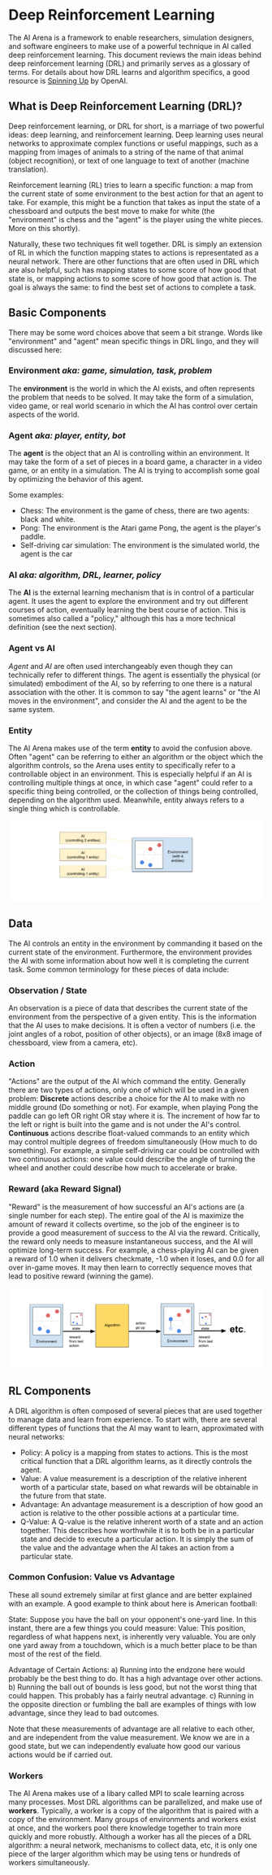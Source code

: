 # Deep Reinforcement Learning
The AI Arena is a framework to enable researchers, simulation designers, and software engineers to make use of a powerful technique in AI called deep reinforcement learning.  This document reviews the main ideas behind deep reinforcement learning (DRL) and primarily serves as a glossary of terms.  For details about how DRL learns and algorithm specifics, a good resource is [Spinning Up](https://spinningup.openai.com/en/latest/) by OpenAI.

## What is Deep Reinforcement Learning (DRL)?
Deep reinforcement learning, or DRL for short, is a marriage of two powerful ideas: deep learning, and reinforcement learning.  Deep learning uses neural networks to approximate complex functions or useful mappings, such as a mapping from images of animals to a string of the name of that animal (object recognition), or text of one language to text of another (machine translation).  

Reinforcement learning (RL) tries to learn a specific function: a map from the current state of some environment to the best action for that an agent to take.  For example, this might be a function that takes as input the state of a chessboard and outputs the best move to make for white (the "environment" is chess and the "agent" is the player using the white pieces.  More on this shortly).

Naturally, these two techniques fit well together.  DRL is simply an extension of RL in which the function mapping states to actions is representated as a neural network.  There are other functions that are often used in DRL which are also helpful, such has mapping states to some score of how good that state is, or mapping actions to some score of how good that action is.  The goal is always the same: to find the best set of actions to complete a task.

## Basic Components
There may be some word choices above that seem a bit strange.  Words like "environment" and "agent" mean specific things in DRL lingo, and they will discussed here:

### Environment _aka: game, simulation, task, problem_
The **environment** is the world in which the AI exists, and often represents the problem that needs to be solved.  It may take the form of a simulation, video game, or real world scenario in which the AI has control over certain aspects of the world.

### Agent _aka: player, entity, bot_
The **agent** is the object that an AI is controlling within an environment.  It may take the form of a set of pieces in a board game, a character in a video game, or an entity in a simulation.  The AI is trying to accomplish some goal by optimizing the behavior of this agent.

Some examples:
- Chess: The environment is the game of chess, there are two agents: black and white.
- Pong: The environment is the Atari game Pong, the agent is the player's paddle.
- Self-driving car simulation: The environment is the simulated world, the agent is the car

### AI _aka: algorithm, DRL, learner, policy_
The **AI** is the external learning mechanism that is in control of a particular agent.  It uses the agent to explore the environment and try out different courses of action, eventually learning the best course of action.  This is sometimes also called a "policy," although this has a more technical definition (see the next section).

### Agent vs AI
_Agent_ and _AI_ are often used interchangeably even though they can technically refer to different things.  The agent is essentially the physical (or simulated) embodiment of the AI, so by referring to one there is a natural association with the other.  It is common to say "the agent learns" or "the AI moves in the environment", and consider the AI and the agent to be the same system.

### Entity
The AI Arena makes use of the term **entity** to avoid the confusion above.  Often "agent" can be referring to either an algorithm or the object which the algorithm controls, so the Arena uses entity to specifically refer to a controllable object in an environment.  This is especially helpful if an AI is controlling multiple things at once, in which case "agent" could refer to a specific thing being controlled, or the collection of things being controlled, depending on the algorithm used.  Meanwhile, entity always refers to a single thing which is controllable.

![diagram 1](diagrams/DRLoverviewD1.png "Diagram_1")

## Data
The AI controls an entity in the environment by commanding it based on the current state of the environment.  Furthermore, the environment provides the AI with some information about how well it is completing the current task.  Some common terminology for these pieces of data include:

### Observation / State
An observation is a piece of data that describes the current state of the environment from the perspective of a given entity.  This is the information that the AI uses to make decisions.  It is often a vector of numbers (i.e. the joint angles of a robot, position of other objects), or an image (8x8 image of chessboard, view from a camera, etc).

### Action
"Actions" are the output of the AI which command the entity.  Generally there are two types of actions, only one of which will be used in a given problem: **Discrete** actions describe a choice for the AI to make with no middle ground (Do something or not).  For example, when playing Pong the paddle can go left OR right OR stay where it is.  The increment of how far to the left or right is built into the game and is not under the AI's control.  **Continuous** actions describe float-valued commands to an entity which may control multiple degrees of freedom simultaneously (How much to do something).  For example, a simple self-driving car could be controlled with two continuous actions: one value could describe the angle of turning the wheel and another could describe how much to accelerate or brake.

### Reward (aka Reward Signal)
"Reward" is the measurement of how successful an AI's actions are (a single number for each step). The entire goal of the AI is maximize the amount of reward it collects overtime, so the job of the engineer is to provide a good measurement of success to the AI via the reward.  Critically, the reward only needs to measure instantaneous success, and the AI will optimize long-term success.  For example, a chess-playing AI can be given a reward of 1.0 when it delivers checkmate, -1.0 when it loses, and 0.0 for all over in-game moves.  It may then learn to correctly sequence moves that lead to positive reward (winning the game).

![diagram 1](diagrams/DRLoverviewD2.png "Diagram_1")

## RL Components
A DRL algorithm is often composed of several pieces that are used together to manage data and learn from experience.  To start with, there are several different types of functions that the AI may want to learn, approximated with neural networks:
- Policy: A policy is a mapping from states to actions. This is the most critical function that a DRL algorithm learns, as it directly controls the agent.
- Value: A value measurement is a description of the relative inherent worth of a particular state, based on what rewards will be obtainable in the future from that state.
- Advantage: An advantage measurement is a description of how good an action is relative to the other possible actions at a particular time.
- Q-Value: A Q-value is the relative inherent worth of a state and an action together.  This describes how worthwhile it is to both be in a particular state and decide to execute a particular action.  It is simply the sum of the value and the advantage when the AI takes an action from a particular state.

### Common Confusion: Value vs Advantage
These all sound extremely similar at first glance and are better explained with an example.  A good example to think about here is American football:

State: Suppose you have the ball on your opponent's one-yard line.  In this instant, there are a few things you could measure:
Value: This position, regardless of what happens next, is inherently very valuable.  You are only one yard away from a touchdown, which is a much better place to be than most of the rest of the field.  

Advantage of Certain Actions:
a) Running into the endzone here would probably be the best thing to do.  It has a high advantage over other actions.
b) Running the ball out of bounds is less good, but not the worst thing that could happen.  This probably has a fairly neutral advantage.
c) Running in the opposite direction or fumbling the ball are examples of things with low advantage, since they lead to bad outcomes.

Note that these measurements of advantage are all relative to each other, and are independent from the value measurement.  We know we are in a good state, but we can independently evaluate how good our various actions would be if carried out.

### Workers
The AI Arena makes use of a libary called MPI to scale learning across many processes.  Most DRL algorithms can be parallelized, and make use of **workers**.  Typically, a worker is a copy of the algorithm that is paired with a copy of the environment.  Many groups of environments and workers exist at once, and the workers pool there knowledge together to train more quickly and more robustly.  Although a worker has all the pieces of a DRL algorithm: a neural network, mechanisms to collect data, etc, it is only one piece of the larger algorithm which may be using tens or hundreds of workers simultaneously.
